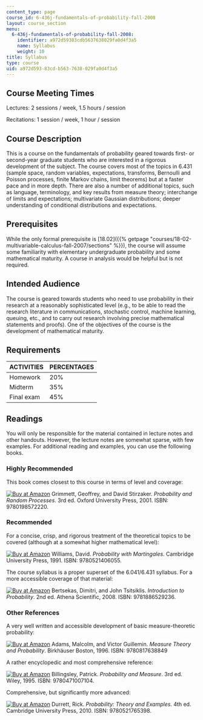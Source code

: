 ```yaml
---
content_type: page
course_id: 6-436j-fundamentals-of-probability-fall-2008
layout: course_section
menu:
  6-436j-fundamentals-of-probability-fall-2008:
    identifier: a972d59383cdb5637638029fa0d4f3a5
    name: Syllabus
    weight: 10
title: Syllabus
type: course
uid: a972d593-83cd-b563-7638-029fa0d4f3a5
---
```


Course Meeting Times
--------------------

Lectures: 2 sessions / week, 1.5 hours / session

Recitations: 1 session / week, 1 hour / session

Course Description
------------------

This is a course on the fundamentals of probability geared towards first- or second-year graduate students who are interested in a rigorous development of the subject. The course covers most of the topics in 6.431 (sample space, random variables, expectations, transforms, Bernoulli and Poisson processes, finite Markov chains, limit theorems) but at a faster pace and in more depth. There are also a number of additional topics, such as language, terminology, and key results from measure theory; interchange of limits and expectations; multivariate Gaussian distributions; deeper understanding of conditional distributions and expectations.

Prerequisites
-------------

While the only formal prerequisite is [18.02]({{% getpage "courses/18-02-multivariable-calculus-fall-2007/sections" %}}), the course will assume some familiarity with elementary undergraduate probability and some mathematical maturity. A course in analysis would be helpful but is not required.

Intended Audience
-----------------

The course is geared towards students who need to use probability in their research at a reasonably sophisticated level (e.g., to be able to read the research literature in communications, stochastic control, machine learning, queuing, etc., and to carry out research involving precise mathematical statements and proofs). One of the objectives of the course is the development of mathematical maturity.

Requirements
------------

| ACTIVITIES | PERCENTAGES |
| --- | --- |
| Homework | 20% |
| Midterm | 35% |
| Final exam | 45% 

Readings
--------

You will only be responsible for the material contained in lecture notes and other handouts. However, the lecture notes are somewhat sparse, with few examples. For additional reading and examples, you can use the following books.

### Highly Recommended

This book comes closest to this course in terms of level and coverage:

[![Buy at Amazon](/images/a_logo_17.gif)](http://www.amazon.com/exec/obidos/ASIN/0198572220/ref=nosim/mitopencourse-20) Grimmett, Geoffrey, and David Stirzaker. _Probability and Random Processes_. 3rd ed. Oxford University Press, 2001. ISBN: 9780198572220.

### Recommended

For a concise, crisp, and rigorous treatment of the theoretical topics to be covered (although at a somewhat higher mathematical level):

[![Buy at Amazon](/images/a_logo_17.gif)](http://www.amazon.com/exec/obidos/ASIN/0521406056/ref=nosim/mitopencourse-20) Williams, David. _Probability with Martingales_. Cambridge University Press, 1991. ISBN: 9780521406055.

The course syllabus is a proper superset of the 6.041/6.431 syllabus. For a more accessible coverage of that material:

[![Buy at Amazon](/images/a_logo_17.gif)](http://www.amazon.com/exec/obidos/ASIN/188652923X/ref=nosim/mitopencourse-20) Bertsekas, Dimitri, and John Tsitsiklis. _Introduction to Probability_. 2nd ed. Athena Scientific, 2008. ISBN: 9781886529236.

### Other References

A very well written and accessible development of basic measure-theoretic probability:

[![Buy at Amazon](/images/a_logo_17.gif)](http://www.amazon.com/exec/obidos/ASIN/0817638849/ref=nosim/mitopencourse-20) Adams, Malcolm, and Victor Guillemin. _Measure Theory and Probability_. Birkhäuser Boston, 1996. ISBN: 9780817638849

A rather encyclopedic and most comprehensive reference:

[![Buy at Amazon](/images/a_logo_17.gif)](http://www.amazon.com/exec/obidos/ASIN/0471007102/ref=nosim/mitopencourse-20) Billingsley, Patrick. _Probability and Measure_. 3rd ed. Wiley, 1995. ISBN: 9780471007104.

Comprehensive, but significantly more advanced:

[![Buy at Amazon](/images/a_logo_17.gif)](http://www.amazon.com/exec/obidos/ASIN/0521765390/ref=nosim/mitopencourse-20) Durrett, Rick. _Probability: Theory and Examples_. 4th ed. Cambridge University Press, 2010. ISBN: 9780521765398.